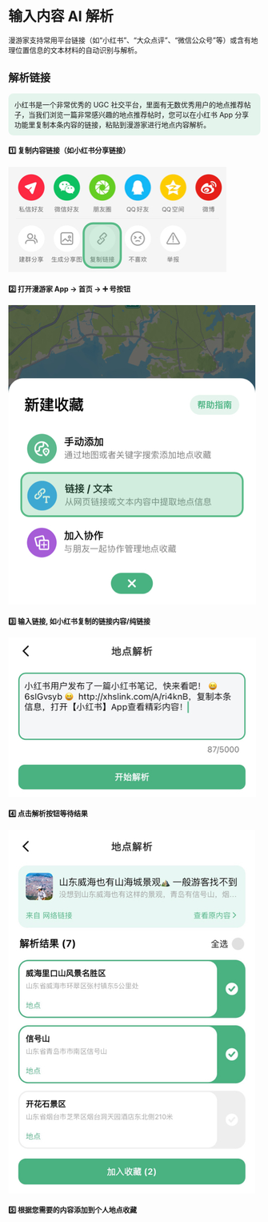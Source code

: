 # 输入内容 AI 解析
漫游家支持常用平台链接（如“小红书”、“大众点评”、“微信公众号”等）或含有地理位置信息的文本材料的自动识别与解析。

## 解析链接

<div style="background-color: #E4F4EC; padding: 12px; border-radius: 10px;">
小红书是一个非常优秀的 UGC 社交平台，里面有无数优秀用户的地点推荐帖子，当我们浏览一篇非常感兴趣的地点推荐帖时，您可以在小红书 App 分享功能里复制本条内容的链接，粘贴到漫游家进行地点内容解析。
</div>

#### 1️⃣ 复制内容链接（如小红书分享链接）
![alt 分享链接](../assets/guide/image-xhs-share.jpg)
#### 2️⃣ 打开漫游家 App → 首页 → ➕ 号按钮
![alt 解析入口](../assets/guide/image-add-entrance.jpg)
#### 3️⃣ 输入链接, 如小红书复制的链接内容/纯链接
![alt 输入链接内容](../assets/guide/image-input-url.jpg)
#### 4️⃣ 点击解析按钮等待结果
![alt 解析结果](../assets/guide/image-parse-result.jpg)
#### 5️⃣ 根据您需要的内容添加到个人地点收藏